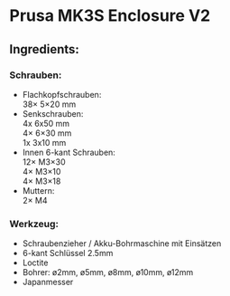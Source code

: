 # Prusa MK3S Enclosure V2

## Ingredients:

### Schrauben:

- Flachkopfschrauben:<br/>
38×  5×20 mm
- Senkschrauben:<br/>
4x  6x50 mm<br/>
4×  6×30 mm<br/>
1x  3x10 mm<br/>
- Innen 6-kant Schrauben:<br/>
12× M3×30<br/>
4×  M3×10<br/>
4×  M3×18<br/>
- Muttern:<br/>
2× M4<br/>

### Werkzeug:
- Schraubenzieher / Akku-Bohrmaschine mit Einsätzen<br/>
- 6-kant Schlüssel 2.5mm<br/>
- Loctite<br/>
- Bohrer: ø2mm, ø5mm, ø8mm, ø10mm, ø12mm<br/>
- Japanmesser<br/>
